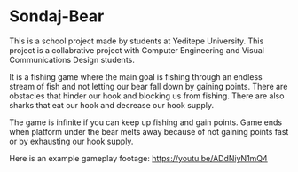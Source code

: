 # Sondaj-Bear

This is a school project made by students at Yeditepe University.
This project is a collabrative project with Computer Engineering and Visual Communications Design students.

It is a fishing game where the main goal is fishing through an endless stream of fish and not letting our bear fall down by gaining points. There are obstacles that hinder our hook and blocking us from fishing. There are also sharks that eat our hook and decrease our hook supply.

The game is infinite if you can keep up fishing and gain points. Game ends when platform under the bear melts away because of not gaining points fast or by exhausting our hook supply.

Here is an example gameplay footage: https://youtu.be/ADdNiyN1mQ4

